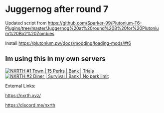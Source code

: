 # Juggernog after round 7

Updated script from https://github.com/Sparker-99/Plutonium-T6-Plugins/tree/master/Juggernog%20at%20round%208%20for%20Plutonium%20Bo2%20Zombies


Install
https://plutonium.pw/docs/modding/loading-mods/#t6

Im using this in my own servers
---------------------------------
[![NXRTH #1 Town | 15 Perks | Bank | Trials](https://b.getserve.rs/v1/EJRErsu03u)](https://getserve.rs/s/EJRErsu03u)
[![NXRTH #2 Diner | Survival | Bank | No perk limit](https://b.getserve.rs/v1/EPmqcbL1K8)](https://getserve.rs/s/EPmqcbL1K8)

External Links:

https://nxrth.xyz/

https://discord.me/nxrth

